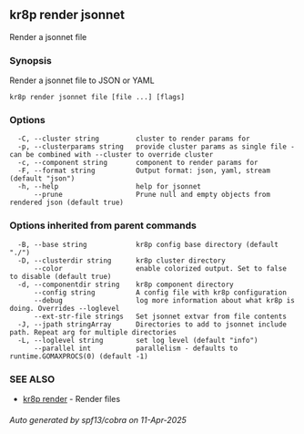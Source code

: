 ## kr8p render jsonnet

Render a jsonnet file

### Synopsis

Render a jsonnet file to JSON or YAML

```
kr8p render jsonnet file [file ...] [flags]
```

### Options

```
  -C, --cluster string         cluster to render params for
  -p, --clusterparams string   provide cluster params as single file - can be combined with --cluster to override cluster
  -c, --component string       component to render params for
  -F, --format string          Output format: json, yaml, stream (default "json")
  -h, --help                   help for jsonnet
      --prune                  Prune null and empty objects from rendered json (default true)
```

### Options inherited from parent commands

```
  -B, --base string            kr8p config base directory (default "./")
  -D, --clusterdir string      kr8p cluster directory
      --color                  enable colorized output. Set to false to disable (default true)
  -d, --componentdir string    kr8p component directory
      --config string          A config file with kr8p configuration
      --debug                  log more information about what kr8p is doing. Overrides --loglevel
      --ext-str-file strings   Set jsonnet extvar from file contents
  -J, --jpath stringArray      Directories to add to jsonnet include path. Repeat arg for multiple directories
  -L, --loglevel string        set log level (default "info")
      --parallel int           parallelism - defaults to runtime.GOMAXPROCS(0) (default -1)
```

### SEE ALSO

* [kr8p render](kr8p_render.md)	 - Render files

###### Auto generated by spf13/cobra on 11-Apr-2025
